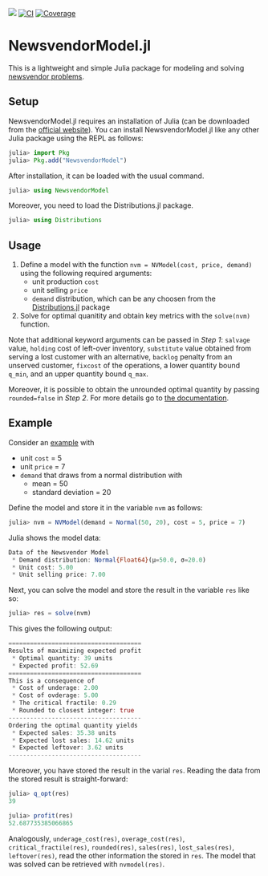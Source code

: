 [![](https://img.shields.io/badge/docs-dev-blue.svg)](https://frankhuettner.github.io/NewsvendorModel.jl/dev/)
[![CI](https://github.com/frankhuettner/NewsvendorModel.jl/actions/workflows/ci.yml/badge.svg)](https://github.com/frankhuettner/NewsvendorModel.jl/actions/workflows/ci.yml)
[![Coverage](https://codecov.io/gh/FrankHuettner/NewsvendorModel.jl/branch/main/graph/badge.svg)](https://codecov.io/gh/FrankHuettner/NewsvendorModel.jl)


# NewsvendorModel.jl


This is a lightweight and simple Julia package for modeling and solving [newsvendor problems](https://en.wikipedia.org/wiki/Newsvendor_model).

## Setup

NewsvendorModel.jl requires an installation of Julia (can be downloaded from the [official website](https://julialang.org/)). You can install NewsvendorModel.jl like any other Julia package using the REPL as follows:


```julia
julia> import Pkg
julia> Pkg.add("NewsvendorModel")
```
After installation, it can be loaded with the usual command.
```julia
julia> using NewsvendorModel
```

Moreover, you need to load the Distributions.jl package.
```julia
julia> using Distributions
```

## Usage

1. Define a model with the function `nvm = NVModel(cost, price, demand)` using the following required arguments:
    - unit production `cost`
    - unit selling `price`
    - `demand` distribution, which can be any choosen from the [Distributions.jl](https://juliastats.org/Distributions.jl/latest/univariate/) package
2. Solve for optimal quanitity and obtain key metrics with the `solve(nvm)` function.

Note that additional keyword arguments can be passed in *Step 1*: `salvage` value, `holding` cost of left-over inventory, `substitute` value obtained from serving a lost customer with an alternative, `backlog` penalty from an unserved customer, `fixcost` of the operations, a lower quantity bound `q_min`, and an upper quantity bound `q_max`. 

Moreover, it is possible to obtain the unrounded optimal quantity by passing `rounded=false` in *Step 2*. For more details go to [the documentation](https://www.huettner.io/NewsvendorModel.jl/dev/x20_model_options/).  


## Example

Consider an [example](https://en.wikipedia.org/wiki/Newsvendor_model#Numerical_examples) with 
  - unit `cost` = 5  
  - unit `price` = 7
  - `demand` that draws from a normal distribution with 
     - mean = 50 
     - standard deviation = 20

Define the model and store it in the variable `nvm` as follows:

```julia
julia> nvm = NVModel(demand = Normal(50, 20), cost = 5, price = 7)
```

Julia shows the model data:
```julia
Data of the Newsvendor Model
 * Demand distribution: Normal{Float64}(μ=50.0, σ=20.0)
 * Unit cost: 5.00
 * Unit selling price: 7.00
```

Next, you can solve the model and store the result in the variable `res` like so:
```julia
julia> res = solve(nvm)
```
This gives the following output:
```julia
=====================================
Results of maximizing expected profit
 * Optimal quantity: 39 units
 * Expected profit: 52.69
=====================================
This is a consequence of
 * Cost of underage: 2.00
 * Cost of ovderage: 5.00
 * The critical fractile: 0.29
 * Rounded to closest integer: true
-------------------------------------
Ordering the optimal quantity yields
 * Expected sales: 35.38 units
 * Expected lost sales: 14.62 units
 * Expected leftover: 3.62 units
-------------------------------------
```
Moreover, you have stored the result in the varial `res`. Reading the data from the stored result is straight-forward:
```julia
julia> q_opt(res)
39
```

```julia
julia> profit(res)
52.687735385066865
```

Analogously, `underage_cost(res)`, `overage_cost(res)`, `critical_fractile(res)`, 
`rounded(res)`, `sales(res)`, `lost_sales(res)`, `leftover(res)`, 
read the other information the stored in `res`. The model that was solved can be retrieved with `nvmodel(res)`.

